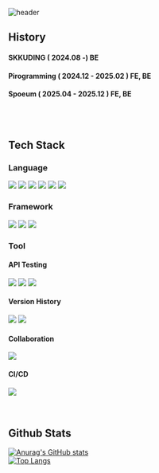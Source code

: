 ![header](https://capsule-render.vercel.app/api?type=waving&height=400&color=gradient&text=안녕하세요-nl-웹%20개발자-nl-박건욱입니다.&fontAlignY=30&descAlignY=40)

## History
#### SKKUDING ( 2024.08 -) BE
#### Pirogramming ( 2024.12 - 2025.02 ) FE, BE
#### Spoeum ( 2025.04 - 2025.12 ) FE, BE
<br/>
<br/>

<div>
  
  ## Tech Stack
  ### Language
  <img src="https://img.shields.io/badge/Python-3776AB?style=flat-square&logo=Python&logoColor=white"/>
  <img src="https://img.shields.io/badge/JavaScript-F7DF1E?style=flat-square&logo=JavaScript&logoColor=white"/>
  <img src="https://img.shields.io/badge/TypeScript-3178C6?style=flat-square&logo=TypeScript&logoColor=white"/>
  <img src="https://img.shields.io/badge/HTML5-E34F26?style=flat-square&logo=HTML5&logoColor=white"/>
  <img src="https://img.shields.io/badge/CSS-663399?style=flat-square&logo=CSS&logoColor=white"/>
  <img src="https://img.shields.io/badge/Node.js-5FA04E?style=flat-square&logo=Node.js&logoColor=white"/>
  
  ### Framework
  <img src="https://img.shields.io/badge/Django-092E20?style=flat-square&logo=Django&logoColor=white"/>
  <img src="https://img.shields.io/badge/NestJS-E0234E?style=flat-square&logo=NestJS&logoColor=white"/>
  <img src="https://img.shields.io/badge/React-61DAFB?style=flat-square&logo=React&logoColor=white"/>

  ### Tool
  #### API Testing
  <img src="https://img.shields.io/badge/postman-FF6C37?style=flat-square&logo=postman&logoColor=white"/>
  <img src="https://img.shields.io/badge/bruno-F4AA41?style=flat-square&logo=bruno&logoColor=white"/>
  <img src="https://img.shields.io/badge/swagger-85EA2D?style=flat-square&logo=swagger&logoColor=white"/>

  #### Version History
  <img src="https://img.shields.io/badge/git-F05032?style=flat-square&logo=git&logoColor=white"/>
  <img src="https://img.shields.io/badge/github-181717?style=flat-square&logo=github&logoColor=white"/>

  #### Collaboration
  <img src="https://img.shields.io/badge/figma-F24E1E?style=flat-square&logo=figma&logoColor=white"/>

  #### CI/CD
  <img src="https://img.shields.io/badge/githubactions-2088FF?style=flat-square&logo=githubactions&logoColor=white"/>
</div>

<br/>
<br/>


## Github Stats
[![Anurag's GitHub stats](https://github-readme-stats.vercel.app/api?username=parkgunwook0617)](https://github.com/anuraghazra/github-readme-stats)
<br/>
[![Top Langs](https://github-readme-stats.vercel.app/api/top-langs/?username=parkgunwook0617)](https://github.com/anuraghazra/github-readme-stats)
<!--
**parkgunwook0617/parkgunwook0617** is a ✨ _special_ ✨ repository because its `README.md` (this file) appears on your GitHub profile.

Here are some ideas to get you started:

- 🔭 I’m currently working on ...
- 🌱 I’m currently learning ...
- 👯 I’m looking to collaborate on ...
- 🤔 I’m looking for help with ...
- 💬 Ask me about ...
- 📫 How to reach me: ...
- 😄 Pronouns: ...
- ⚡ Fun fact: ...
-->
